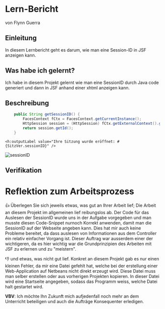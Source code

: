 # Lern-Bericht
von Flynn Guerra

## Einleitung

In diesem Lernbericht geht es darum, wie man eine Session-ID in JSF anzeigen kann.

## Was habe ich gelernt?

Ich habe in diesem Projekt gelernt wie man eine SessionID durch Java code generiert und dann in JSF anhand einer xhtml anzeigen kann.

## Beschreibung
```Java
    public String getSessionID() {
        FacesContext fCtx = FacesContext.getCurrentInstance();
        HttpSession session = (HttpSession) fCtx.getExternalContext().getSession(false);
        return session.getId();
    }
```

```Xhtml
<h:outputLabel value="Ihre Sitzung wurde eröffnet: #{SitzVer.sessionID}" />
```
![sessionID](https://user-images.githubusercontent.com/69577267/186889480-f0416f4a-c379-4940-aaa9-ac38f254794b.png)

## Verifikation



# Reflektion zum Arbeitsprozess

👍 Überlegen Sie sich jeweils etwas, was gut an Ihrer Arbeit lief; 
Die Arbeit an diesem Projekt im allgemeinen lief reibungslos ab. Der Code für das Auslesen der SessionID wurde uns in der Aufgabe vorgegeben und man musste diesen Code-Snippet nurnoch Korrekt anwenden, damit man die SessionID auf der Webseite angeben kann. Dies hat mir auch keine Probleme bereitet, da dass auslesen von Informationen aus dem Controller ein relativ einfacher Vorgang ist. Dieser Auftrag war ausserdem einer der wichtigeren, da es hier wichtig war die Grundprinzipien des Arbeiten mit JSF zu erlernen und zu "meistern".

👎 und etwas, was nicht gut lief.
Konkret an diesem Projekt gab es nur einen kleinen Fehler, da mir eine Datei gefehlt hat, welche bei der erstellung einer Web-Application auf Netbeans nicht direkt erzeugt wird. Diese Datei muss man selber erstellen oder aus vorherigen Projekten kopieren. In dieser Datei wird eine Startseite angegeben, sodass das Programm weiss, welche Datei halt gestartet wird.

**VBV**: Ich möchte Ihn Zukunft mich aufjedenfall noch mehr an dem Unterricht beteiligen und auch die Aufträge Konsequenter erledigen.
